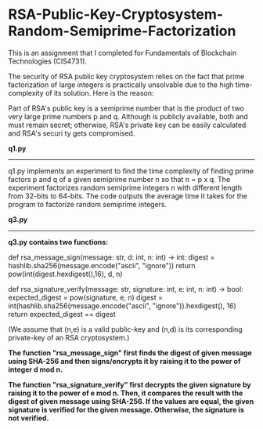 # RSA-Public-Key-Cryptosystem-Random-Semiprime-Factorization
This is an assignment that I completed for Fundamentals of Blockchain Technologies (CIS4731). 


The security of RSA public key cryptosystem relies on the fact that prime factorization of large integers is practically 
unsolvable due to the high time-complexity of its solution. Here is the reason:



Part of RSA's public key is a semiprime number that is the product of two very large prime numbers p and q. Although  is 
publicly available, both and  must remain secret; otherwise, RSA's private key can be easily calculated and RSA's securi
ty gets compromised.



**q1.py** 
________________

q1.py implements an experiment to find the time complexity of finding prime factors p and q of a given semiprime number n so that 
n = p x q. The experiment factorizes random semiprime integers n with different length from 32-bits to 64-bits. The code outputs 
the average time it takes for the program to factorize random semiprime integers. 



**q3.py** 
________________

**q3.py contains two functions:** 

def rsa_message_sign(message: str, d: int, n: int) -> int:
digest = hashlib.sha256(message.encode("ascii", "ignore"))
return pow(int(digest.hexdigest(),16), d, n)
    
    
def rsa_signature_verify(message: str, signature: int, e: int, n: int) -> bool:
expected_digest = pow(signature, e, n)
digest = int(hashlib.sha256(message.encode("ascii", "ignore")).hexdigest(), 16)
return expected_digest == digest
    
(We assume that (n,e) is a valid public-key and (n,d) is its corresponding private-key of an RSA cryptosystem.)
    
    
**The function "rsa_message_sign" first finds the digest of given message using SHA-256 and then signs/encrypts it
by raising it to the power of integer d mod n.**
    
    
**The function "rsa_signature_verify" first decrypts the given signature by raising it to the power of e mod n. Then, it compares 
the result with the digest of given message using SHA-256. If the values are equal, the given signature is verified 
for the given message. Otherwise, the signature is not verified.**
    
    
    






